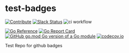 # test-badges
[![Contribute](https://img.shields.io/badge/Contribute%20To%20Cella-005ea8.svg?logo=influx&style=for-the-badge)](docs/contribute.md)
[![Slack Status](https://img.shields.io/badge/slack-join_chat-green.svg?logo=slack)](https://www.slack.com)
![ci workflow](https://github.com/PJ-cs/test-badges/actions/workflows/test.yml/badge.svg)

[![Go Reference](https://pkg.go.dev/badge/github.com/PJ-cs/test-badges.svg)](https://pkg.go.dev/github.com/PJ-cs/test-badges)
[![Go Report Card](https://goreportcard.com/badge/github.com/PJ-cs/test-badges)](https://goreportcard.com/report/github.com/PJ-cs/test-badges)
[![GitHub go.mod Go version of a Go module](https://img.shields.io/github/go-mod/go-version/PJ-cs/test-badges)](https://github.com/PJ-cs/test-badges)
[![codecov.io](https://codecov.io/github/PJ-cs/test-badges/coverage.svg?branch=master)](https://codecov.io/gh/PJ-cs/test-badges?branch=master)

Test Repo for github badges